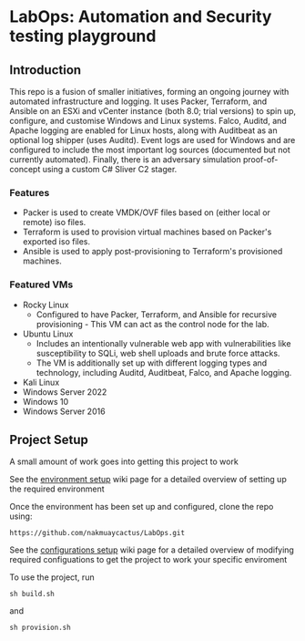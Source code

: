 # LabOps: Automation and Security testing playground

## Introduction

This repo is a fusion of smaller initiatives, forming an ongoing journey with automated infrastructure and logging. It uses Packer, Terraform, and Ansible on an ESXi and vCenter instance (both 8.0; trial versions) to spin up, configure, and customise Windows and Linux systems. Falco, Auditd, and Apache logging are enabled for Linux hosts, along with Auditbeat as an optional log shipper (uses Auditd). Event logs are used for Windows and are configured to include the most important log sources (documented but not currently automated). Finally, there is an adversary simulation proof-of-concept using a custom C# Sliver C2 stager.

### Features

- Packer is used to create VMDK/OVF files based on (either local or remote) iso files.
- Terraform is used to provision virtual machines based on Packer's exported iso files.
- Ansible is used to apply post-provisioning to Terraform's provisioned machines.

### Featured VMs

* Rocky Linux
  * Configured to have Packer, Terraform, and Ansible for recursive provisioning - This VM can act as the control node for the lab.
* Ubuntu Linux
  * Includes an intentionally vulnerable web app with vulnerabilities like susceptibility to SQLi, web shell uploads and brute force attacks.
  * The VM is additionally set up with different logging types and technology, including Auditd, Auditbeat, Falco, and Apache logging.
* Kali Linux
* Windows Server 2022
* Windows 10
* Windows Server 2016

## Project Setup

A small amount of work goes into getting this project to work

See the [environment setup](https://github.com/nakmuaycactus/LabOps/wiki/Environment-Setup) wiki page for a detailed overview of setting up the required environment

Once the environment has been set up and configured, clone the repo using:
    
    https://github.com/nakmuaycactus/LabOps.git

See the [configurations setup](https://github.com/nakmuaycactus/LabOps/wiki/Configuration-Setup) wiki page for a detailed overview of modifying required configuations to get the project to work your specific enviroment

To use the project, run 

    sh build.sh
    
and 

    sh provision.sh
